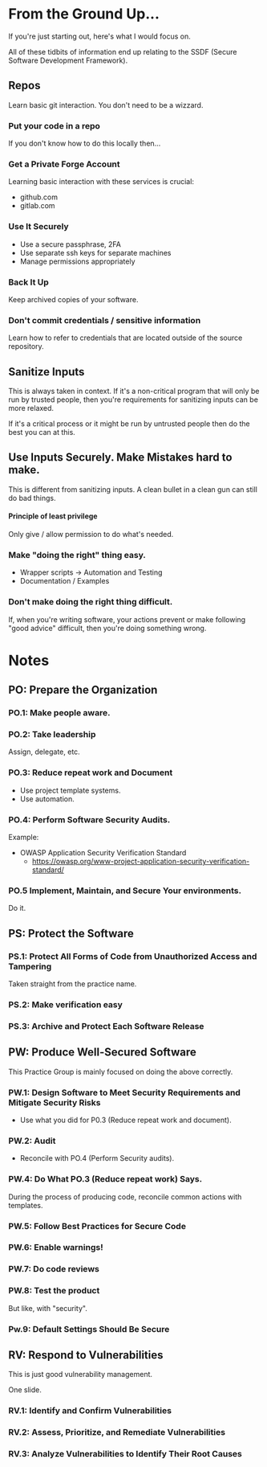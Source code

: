 # From the Ground Up...

If you're just starting out, here's what I would focus on.

All of these tidbits of information end up relating to the SSDF
(Secure Software Development Framework).

## Repos

Learn basic git interaction.  You don't need to be a wizzard.

### Put your code in a repo

If you don't know how to do this locally then...

### Get a Private Forge Account

Learning basic interaction with these services is crucial:

* github.com
* gitlab.com

### Use It Securely

* Use a secure passphrase, 2FA
* Use separate ssh keys for separate machines
* Manage permissions appropriately

### Back It Up

Keep archived copies of your software.

### Don't commit credentials / sensitive information

Learn how to refer to credentials that are located outside
of the source repository.

## Sanitize Inputs

This is always taken in context.  If it's a non-critical program that
will only be run by trusted people, then you're requirements for
sanitizing inputs can be more relaxed.

If it's a critical process or it might be run by untrusted people
then do the best you can at this.

## Use Inputs Securely.  Make Mistakes hard to make.

This is different from sanitizing inputs.
A clean bullet in a clean gun can still do bad things.

#### Principle of least privilege

Only give / allow permission to do what's needed.

### Make "doing the right" thing easy.

* Wrapper scripts -> Automation and Testing
* Documentation / Examples

### Don't make doing the right thing difficult.

If, when you're writing software, your actions prevent or make following
"good advice" difficult, then you're doing something wrong.

# Notes

## PO: Prepare the Organization

### PO.1: Make people aware.

### PO.2: Take leadership

Assign, delegate, etc.

### PO.3: Reduce repeat work and Document

* Use project template systems.
* Use automation.

### PO.4: Perform Software Security Audits.

Example:

* OWASP Application Security Verification Standard
	* https://owasp.org/www-project-application-security-verification-standard/

### PO.5 Implement, Maintain, and Secure Your environments.

Do it.

## PS: Protect the Software

### PS.1: Protect All Forms of Code from Unauthorized Access and Tampering

Taken straight from the practice name.

### PS.2: Make verification easy

### PS.3: Archive and Protect Each Software Release

## PW: Produce Well-Secured Software

This Practice Group is mainly focused on doing the above correctly.

### PW.1: Design Software to Meet Security Requirements and Mitigate Security Risks

* Use what you did for P0.3 (Reduce repeat work and document).

### PW.2: Audit

* Reconcile with PO.4 (Perform Security audits).

### PW.4: Do What PO.3 (Reduce repeat work) Says.

During the process of producing code, reconcile common actions with
templates.

### PW.5: Follow Best Practices for Secure Code

### PW.6: Enable warnings!

### PW.7: Do code reviews

### PW.8: Test the product

But like, with "security".

### Pw.9: Default Settings Should Be Secure

## RV: Respond to Vulnerabilities

This is just good vulnerability management.

One slide.

### RV.1: Identify and Confirm Vulnerabilities

### RV.2: Assess, Prioritize, and Remediate Vulnerabilities

### RV.3: Analyze Vulnerabilities to Identify Their Root Causes
